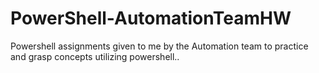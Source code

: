 # PowerShell-AutomationTeamHW
 Powershell assignments given to me by the Automation team to practice and grasp concepts utilizing powershell..
